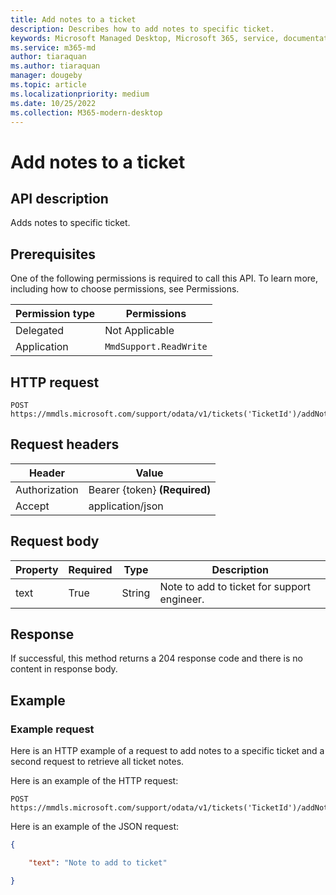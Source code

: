 ```yaml
---
title: Add notes to a ticket
description: Describes how to add notes to specific ticket.
keywords: Microsoft Managed Desktop, Microsoft 365, service, documentation
ms.service: m365-md
author: tiaraquan
ms.author: tiaraquan
manager: dougeby
ms.topic: article
ms.localizationpriority: medium
ms.date: 10/25/2022
ms.collection: M365-modern-desktop
---
```


# Add notes to a ticket

## API description

Adds notes to specific ticket.

## Prerequisites

One of the following permissions is required to call this API. To learn more, including how to choose permissions, see Permissions.

| Permission type | Permissions |
| --- | --- |
| Delegated | Not Applicable |
| Application | `MmdSupport.ReadWrite` |

## HTTP request

```http
POST https://mmdls.microsoft.com/support/odata/v1/tickets('TicketId')/addNote
```

## Request headers

| Header  | Value |
| --- | --- |
| Authorization | Bearer {token} **(Required)** |
| Accept | application/json |

## Request body

| Property | Required | Type | Description  |
| --- | --- | --- | --- |
| text | True | String | Note to add to ticket for support engineer. |

## Response

If successful, this method returns a 204 response code and there is no content in response body.

## Example

### Example request

Here is an HTTP example of a request to add notes to a specific ticket and a second request to retrieve all ticket notes.

Here is an example of the HTTP request:

```http
POST https://mmdls.microsoft.com/support/odata/v1/tickets('TicketId')/addNote 
```

Here is an example of the JSON request:

```json
{     

    "text": "Note to add to ticket" 

}
```
